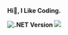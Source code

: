 <b>Hi👋, I Like Coding.

![.NET Version](https://img.shields.io/badge/.NET-8.0-blue&logoColor=white)
![](https://img.shields.io/badge/-MySQL-4479A1?logo=mysql&logoColor=white)

